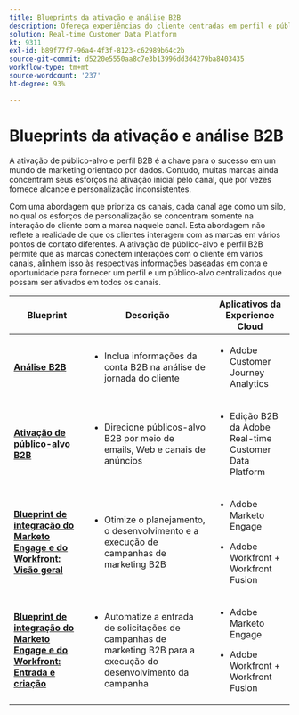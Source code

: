 ```yaml
---
title: Blueprints da ativação e análise B2B
description: Ofereça experiências do cliente centradas em perfil e públicos-alvo baseados em contas com a Real-time Customer Data Platform.
solution: Real-time Customer Data Platform
kt: 9311
exl-id: b89f77f7-96a4-4f3f-8123-c62989b64c2b
source-git-commit: d5220e5550aa8c7e3b13996dd3d4279ba8403435
workflow-type: tm+mt
source-wordcount: '237'
ht-degree: 93%

---
```


# Blueprints da ativação e análise B2B

A ativação de público-alvo e perfil B2B é a chave para o sucesso em um mundo de marketing orientado por dados. Contudo, muitas marcas ainda concentram seus esforços na ativação inicial pelo canal, que por vezes fornece alcance e personalização inconsistentes.

Com uma abordagem que prioriza os canais, cada canal age como um silo, no qual os esforços de personalização se concentram somente na interação do cliente com a marca naquele canal. Esta abordagem não reflete a realidade de que os clientes interagem com as marcas em vários pontos de contato diferentes. A ativação de público-alvo e perfil B2B permite que as marcas conectem interações com o cliente em vários canais, alinhem isso às respectivas informações baseadas em conta e oportunidade para fornecer um perfil e um público-alvo centralizados que possam ser ativados em todos os canais.

| Blueprint | Descrição | Aplicativos da Experience Cloud |
|---|---|---|
| **[Análise B2B](https://experienceleague.adobe.com/docs/analytics-platform/using/cja-usecases/b2b.html?lang=pt-BR)** | <ul><li>Inclua informações da conta B2B na análise de jornada do cliente</li></ul> | <ul><li>Adobe Customer Journey Analytics</li></ul> |
| **[Ativação de público-alvo B2B](b2bactivation.md)** | <ul><li>Direcione públicos-alvo B2B por meio de emails, Web e canais de anúncios</li></ul> | <ul><li>Edição B2B da Adobe Real-time Customer Data Platform</li></ul> |
| **[Blueprint de integração do Marketo Engage e do Workfront: Visão geral](/help/blueprints/b2b/marketo-engage-and-workfront-integration-blueprint/overview.md)** | <ul><li>Otimize o planejamento, o desenvolvimento e a execução de campanhas de marketing B2B</li></ul> | <ul><li>Adobe Marketo Engage</li></ul><ul><li>Adobe Workfront + Workfront Fusion</li></ul> |
| **[Blueprint de integração do Marketo Engage e do Workfront: Entrada e criação](/help/blueprints/b2b/marketo-engage-and-workfront-integration-blueprint/intake-and-create.md)** | <ul><li>Automatize a entrada de solicitações de campanhas de marketing B2B para a execução do desenvolvimento da campanha</li></ul> | <ul><li>Adobe Marketo Engage</li></ul><ul><li>Adobe Workfront + Workfront Fusion</li></ul> |
